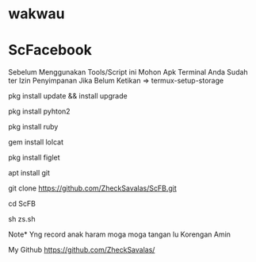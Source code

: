 # wakwau


# ScFacebook
Sebelum Menggunakan Tools/Script ini Mohon Apk Terminal Anda Sudah ter Izin Penyimpanan Jika Belum 
Ketikan => termux-setup-storage

pkg install update && install upgrade

pkg install pyhton2

pkg install ruby

gem install lolcat

pkg install figlet

apt install git

git clone https://github.com/ZheckSavalas/ScFB.git

cd ScFB

sh zs.sh

Note* Yng record anak haram moga moga tangan lu Korengan
Amin

My Github
https://github.com/ZheckSavalas/

